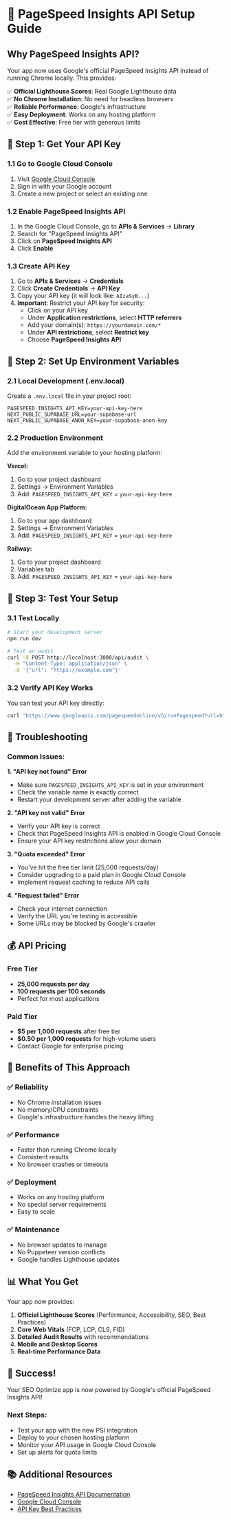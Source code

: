# 🔑 PageSpeed Insights API Setup Guide

## Why PageSpeed Insights API?

Your app now uses Google's official PageSpeed Insights API instead of running Chrome locally. This provides:

✅ **Official Lighthouse Scores**: Real Google Lighthouse data  
✅ **No Chrome Installation**: No need for headless browsers  
✅ **Reliable Performance**: Google's infrastructure  
✅ **Easy Deployment**: Works on any hosting platform  
✅ **Cost Effective**: Free tier with generous limits  

## 🎯 Step 1: Get Your API Key

### 1.1 Go to Google Cloud Console
1. Visit [Google Cloud Console](https://console.cloud.google.com/)
2. Sign in with your Google account
3. Create a new project or select an existing one

### 1.2 Enable PageSpeed Insights API
1. In the Google Cloud Console, go to **APIs & Services** → **Library**
2. Search for "PageSpeed Insights API"
3. Click on **PageSpeed Insights API**
4. Click **Enable**

### 1.3 Create API Key
1. Go to **APIs & Services** → **Credentials**
2. Click **Create Credentials** → **API Key**
3. Copy your API key (it will look like: `AIzaSyB...`)
4. **Important**: Restrict your API key for security:
   - Click on your API key
   - Under **Application restrictions**, select **HTTP referrers**
   - Add your domain(s): `https://yourdomain.com/*`
   - Under **API restrictions**, select **Restrict key**
   - Choose **PageSpeed Insights API**

## 🎯 Step 2: Set Up Environment Variables

### 2.1 Local Development (.env.local)
Create a `.env.local` file in your project root:

```env
PAGESPEED_INSIGHTS_API_KEY=your-api-key-here
NEXT_PUBLIC_SUPABASE_URL=your-supabase-url
NEXT_PUBLIC_SUPABASE_ANON_KEY=your-supabase-anon-key
```

### 2.2 Production Environment
Add the environment variable to your hosting platform:

**Vercel:**
1. Go to your project dashboard
2. Settings → Environment Variables
3. Add: `PAGESPEED_INSIGHTS_API_KEY` = `your-api-key-here`

**DigitalOcean App Platform:**
1. Go to your app dashboard
2. Settings → Environment Variables
3. Add: `PAGESPEED_INSIGHTS_API_KEY` = `your-api-key-here`

**Railway:**
1. Go to your project dashboard
2. Variables tab
3. Add: `PAGESPEED_INSIGHTS_API_KEY` = `your-api-key-here`

## 🎯 Step 3: Test Your Setup

### 3.1 Test Locally
```bash
# Start your development server
npm run dev

# Test an audit
curl -X POST http://localhost:3000/api/audit \
  -H "Content-Type: application/json" \
  -d '{"url": "https://example.com"}'
```

### 3.2 Verify API Key Works
You can test your API key directly:

```bash
curl "https://www.googleapis.com/pagespeedonline/v5/runPagespeed?url=https://example.com&key=YOUR_API_KEY"
```

## 🔧 Troubleshooting

### Common Issues:

**1. "API key not found" Error**
- Make sure `PAGESPEED_INSIGHTS_API_KEY` is set in your environment
- Check the variable name is exactly correct
- Restart your development server after adding the variable

**2. "API key not valid" Error**
- Verify your API key is correct
- Check that PageSpeed Insights API is enabled in Google Cloud Console
- Ensure your API key restrictions allow your domain

**3. "Quota exceeded" Error**
- You've hit the free tier limit (25,000 requests/day)
- Consider upgrading to a paid plan in Google Cloud Console
- Implement request caching to reduce API calls

**4. "Request failed" Error**
- Check your internet connection
- Verify the URL you're testing is accessible
- Some URLs may be blocked by Google's crawler

## 💰 API Pricing

### Free Tier
- **25,000 requests per day**
- **100 requests per 100 seconds**
- Perfect for most applications

### Paid Tier
- **$5 per 1,000 requests** after free tier
- **$0.50 per 1,000 requests** for high-volume users
- Contact Google for enterprise pricing

## 🚀 Benefits of This Approach

### ✅ **Reliability**
- No Chrome installation issues
- No memory/CPU constraints
- Google's infrastructure handles the heavy lifting

### ✅ **Performance**
- Faster than running Chrome locally
- Consistent results
- No browser crashes or timeouts

### ✅ **Deployment**
- Works on any hosting platform
- No special server requirements
- Easy to scale

### ✅ **Maintenance**
- No browser updates to manage
- No Puppeteer version conflicts
- Google handles Lighthouse updates

## 📊 What You Get

Your app now provides:

1. **Official Lighthouse Scores** (Performance, Accessibility, SEO, Best Practices)
2. **Core Web Vitals** (FCP, LCP, CLS, FID)
3. **Detailed Audit Results** with recommendations
4. **Mobile and Desktop Scores**
5. **Real-time Performance Data**

## 🎉 Success!

Your SEO Optimize app is now powered by Google's official PageSpeed Insights API!

### Next Steps:
- Test your app with the new PSI integration
- Deploy to your chosen hosting platform
- Monitor your API usage in Google Cloud Console
- Set up alerts for quota limits

## 📚 Additional Resources

- [PageSpeed Insights API Documentation](https://developers.google.com/speed/docs/insights/v5/get-started)
- [Google Cloud Console](https://console.cloud.google.com/)
- [API Key Best Practices](https://cloud.google.com/docs/authentication/api-keys)

